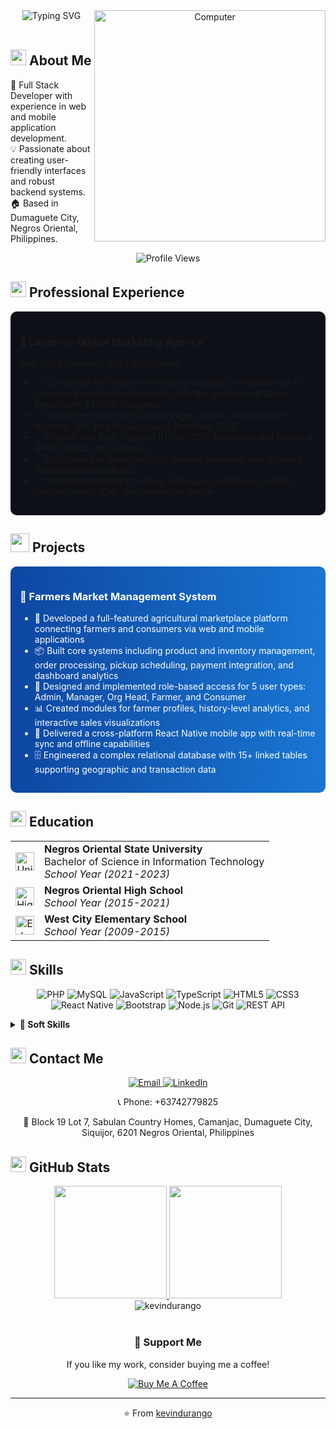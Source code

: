 <div align="center">
  <img src="https://readme-typing-svg.herokuapp.com?font=Roboto&weight=700&size=40&duration=3000&pause=1000&color=0EC2E1&center=true&vCenter=true&random=false&width=500&height=70&lines=KEVIN+CHRIS+DURANGO;Full+Stack+Developer" alt="Typing SVG" />
  
  <img src="https://raw.githubusercontent.com/MicaelliMedeiros/micaellimedeiros/master/image/computer-illustration.png" min-width="400px" max-width="400px" width="370px" align="right" alt="Computer">
</div>

<br>

## <img src="https://media2.giphy.com/media/QssGEmpkyEOhBCb7e1/giphy.gif?cid=ecf05e47a0n3gi1bfqntqmob8g9aid1oyj2wr3ds3mg700bl&rid=giphy.gif" width ="25"> <b>About Me</b>
<p align="left">
  🌟 Full Stack Developer with experience in web and mobile application development.
  <br>
  💡 Passionate about creating user-friendly interfaces and robust backend systems.
  <br>
  🏠 Based in Dumaguete City, Negros Oriental, Philippines.
</p>

<div align="center">
  <img src="https://komarev.com/ghpvc/?username=kevindurango&color=blueviolet&style=for-the-badge" alt="Profile Views">
</div>

## <img src="https://media.giphy.com/media/iY8CRBdQXODJSCERIr/giphy.gif" width="25"> <b>Professional Experience</b>

<div style="background-color:#0d1117; border-radius:10px; padding:15px; margin-bottom:15px;">
  <h3>🚀 Lumenvo Digital Marketing Agency </h3>
  <em>July 2023 - January 2024 (800 hours)</em>

  <ul>
    <li>✅ Completed 800 hours of internship focused on website and e-commerce system development under the guidance of Senior Developers & UI/UX Designers</li>
    <li>✅ Created e-commerce product pages, forms, shopping cart features, and data displays using Bootstrap, CSS</li>
    <li>✅ Worked with both frontend (HTML, CSS, Bootstrap) and backend (PHP, MySQL) technologies</li>
    <li>✅ Participated in team meetings, applied feedback, and followed development workflows</li>
    <li>✅ Strengthened skills in coding, debugging, database handling, version control (Git), and responsive design</li>
  </ul>
</div>

## <img src="https://media.giphy.com/media/WUlplcMpOCEmTGBtBW/giphy.gif" width="30"> <b>Projects</b>

<div style="background: linear-gradient(to right, #0d47a1, #1976d2); border-radius:10px; padding:15px; margin-bottom:15px; color:white;">
  <h3>🌾 Farmers Market Management System</h3>
  <ul>
    <li>🔄 Developed a full-featured agricultural marketplace platform connecting farmers and consumers via web and mobile applications</li>
    <li>📦 Built core systems including product and inventory management, order processing, pickup scheduling, payment integration, and dashboard analytics</li>
    <li>👥 Designed and implemented role-based access for 5 user types: Admin, Manager, Org Head, Farmer, and Consumer</li>
    <li>📊 Created modules for farmer profiles, history-level analytics, and interactive sales visualizations</li>
    <li>📱 Delivered a cross-platform React Native mobile app with real-time sync and offline capabilities</li>
    <li>🗄️ Engineered a complex relational database with 15+ linked tables supporting geographic and transaction data</li>
  </ul>
</div>

## <img src="https://media.giphy.com/media/1GEATImIxEXVR79Dhk/giphy.gif" width="25"> <b>Education</b>

<table>
  <tr>
    <td align="center"><img src="https://img.icons8.com/color/48/000000/university.png" alt="University" width="30"/></td>
    <td><strong>Negros Oriental State University</strong><br>Bachelor of Science in Information Technology<br><em>School Year (2021-2023)</em></td>
  </tr>
  <tr>
    <td align="center"><img src="https://img.icons8.com/color/48/000000/school.png" alt="High School" width="30"/></td>
    <td><strong>Negros Oriental High School</strong><br><em>School Year (2015-2021)</em></td>
  </tr>
  <tr>
    <td align="center"><img src="https://img.icons8.com/color/48/000000/elementary-school.png" alt="Elementary School" width="30"/></td>
    <td><strong>West City Elementary School</strong><br><em>School Year (2009-2015)</em></td>
  </tr>
</table>

## <img src="https://media.giphy.com/media/jSKBmKkvo2dPQQtsR1/giphy.gif" width="25"> <b>Skills</b>

<div align="center">
  
  ![PHP](https://img.shields.io/badge/PHP-777BB4?style=for-the-badge&logo=php&logoColor=white)
  ![MySQL](https://img.shields.io/badge/MySQL-4479A1?style=for-the-badge&logo=mysql&logoColor=white)
  ![JavaScript](https://img.shields.io/badge/JavaScript-F7DF1E?style=for-the-badge&logo=javascript&logoColor=black)
  ![TypeScript](https://img.shields.io/badge/TypeScript-3178C6?style=for-the-badge&logo=typescript&logoColor=white)
  ![HTML5](https://img.shields.io/badge/HTML5-E34F26?style=for-the-badge&logo=html5&logoColor=white)
  ![CSS3](https://img.shields.io/badge/CSS3-1572B6?style=for-the-badge&logo=css3&logoColor=white)
  ![React Native](https://img.shields.io/badge/React_Native-20232A?style=for-the-badge&logo=react&logoColor=61DAFB)
  ![Bootstrap](https://img.shields.io/badge/Bootstrap-7952B3?style=for-the-badge&logo=bootstrap&logoColor=white)
  ![Node.js](https://img.shields.io/badge/Node.js-339933?style=for-the-badge&logo=nodedotjs&logoColor=white)
  ![Git](https://img.shields.io/badge/Git-F05032?style=for-the-badge&logo=git&logoColor=white)
  ![REST API](https://img.shields.io/badge/REST_API-FF6C37?style=for-the-badge&logo=postman&logoColor=white)
  
</div>

<details>
<summary><b>💪 Soft Skills</b></summary>
<br>
  
- 🧠 Problem-Solving
- 🤔 Critical Thinking
- 👥 Team Collaboration
- ⏰ Time Management
- 🔄 Adaptability
- 📊 Project Management
  
</details>

## <img src="https://media.giphy.com/media/KcnlGHBpnKnjZIuCMv/giphy.gif" width="25"> <b>Contact Me</b>

<div align="center">
  <a href="mailto:kchris.kd@gmail.com">
    <img src="https://img.shields.io/badge/Email-D14836?style=for-the-badge&logo=gmail&logoColor=white" alt="Email"/>
  </a>
  <a href="https://www.linkedin.com/in/kevin-chris-durango-356720173/">
    <img src="https://img.shields.io/badge/LinkedIn-0077B5?style=for-the-badge&logo=linkedin&logoColor=white" alt="LinkedIn"/>
  </a>
</div>

<p align="center">📞 Phone: +63742779825</p>
<p align="center">📍 Block 19 Lot 7, Sabulan Country Homes, Camanjac, Dumaguete City, Siquijor, 6201 Negros Oriental, Philippines</p>

## <img src="https://media.giphy.com/media/ZCN6F3FAkwsyOGU2RS/giphy.gif" width="25"> <b>GitHub Stats</b>

<div align="center">
  <a href="https://github.com/kevindurango">
    <img height="180em" src="https://github-readme-stats.vercel.app/api?username=kevindurango&show_icons=true&theme=radical&include_all_commits=true&count_private=true"/>
    <img height="180em" src="https://github-readme-stats.vercel.app/api/top-langs/?username=kevindurango&layout=compact&langs_count=7&theme=radical"/>
  </a>
</div>

<div align="center">
  <img src="https://github-readme-streak-stats.herokuapp.com/?user=kevindurango&theme=radical" alt="kevindurango" />
</div>

<br>


<div align="center">
  <h3>🎯 Support Me</h3>
  <p>If you like my work, consider buying me a coffee!</p>
  <a href="https://www.buymeacoffee.com/kevindurango">
    <img src="https://img.shields.io/badge/Buy_Me_A_Coffee-FFDD00?style=for-the-badge&logo=buy-me-a-coffee&logoColor=black" alt="Buy Me A Coffee">
  </a>
</div>

<div align="center">
  
  ---
  ⭐️ From [kevindurango](https://github.com/kevindurango)
  
</div>
